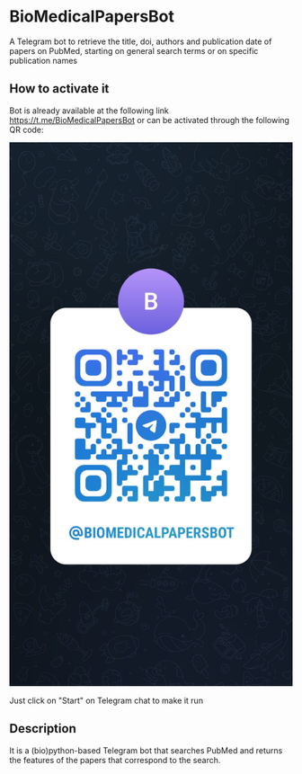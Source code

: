 # BioMedicalPapersBot
A Telegram bot to retrieve the title, doi, authors and publication date of papers on PubMed, starting on general search terms or on specific publication names

## How to activate it
Bot is already available at the following link https://t.me/BioMedicalPapersBot or can be activated through the following QR code:

![QR_code](./qr_code.jpg)

Just click on "Start" on Telegram chat to make it run

## Description
It is a (bio)python-based Telegram bot that searches PubMed and returns the features of the papers that correspond to the search. 
